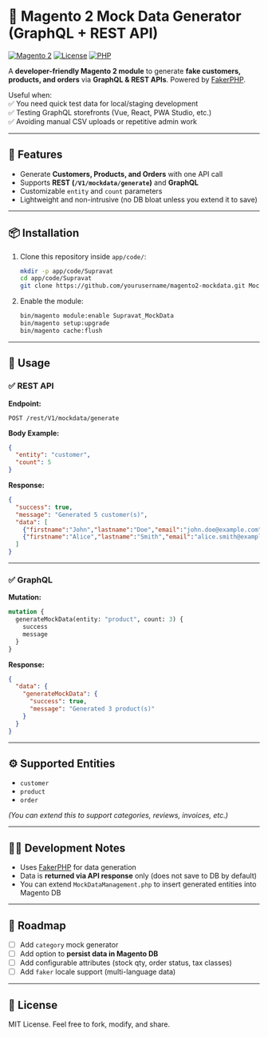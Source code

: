 # 🧪 Magento 2 Mock Data Generator (GraphQL + REST API)

[![Magento 2](https://img.shields.io/badge/Magento-2.4-brightgreen.svg)](https://devdocs.magento.com/)
[![License](https://img.shields.io/badge/license-MIT-blue.svg)](LICENSE)
[![PHP](https://img.shields.io/badge/PHP-%5E7.4%20%7C%5E8.1-purple)](https://www.php.net/)

A **developer-friendly Magento 2 module** to generate **fake customers, products, and orders** via **GraphQL & REST APIs**.
Powered by [FakerPHP](https://fakerphp.github.io/).

Useful when:  
✅ You need quick test data for local/staging development  
✅ Testing GraphQL storefronts (Vue, React, PWA Studio, etc.)  
✅ Avoiding manual CSV uploads or repetitive admin work  

---

## 🚀 Features

* Generate **Customers, Products, and Orders** with one API call
* Supports **REST (`/V1/mockdata/generate`)** and **GraphQL**
* Customizable `entity` and `count` parameters
* Lightweight and non-intrusive (no DB bloat unless you extend it to save)

---

## 📦 Installation

1. Clone this repository inside `app/code/`:

   ```bash
   mkdir -p app/code/Supravat
   cd app/code/Supravat
   git clone https://github.com/yourusername/magento2-mockdata.git MockData
   ```

2. Enable the module:

   ```bash
   bin/magento module:enable Supravat_MockData
   bin/magento setup:upgrade
   bin/magento cache:flush
   ```

---

## 🔧 Usage

### ✅ REST API

**Endpoint:**

```
POST /rest/V1/mockdata/generate
```

**Body Example:**

```json
{
  "entity": "customer",
  "count": 5
}
```

**Response:**

```json
{
  "success": true,
  "message": "Generated 5 customer(s)",
  "data": [
    {"firstname":"John","lastname":"Doe","email":"john.doe@example.com"},
    {"firstname":"Alice","lastname":"Smith","email":"alice.smith@example.com"}
  ]
}
```

---

### ✅ GraphQL

**Mutation:**

```graphql
mutation {
  generateMockData(entity: "product", count: 3) {
    success
    message
  }
}
```

**Response:**

```json
{
  "data": {
    "generateMockData": {
      "success": true,
      "message": "Generated 3 product(s)"
    }
  }
}
```

---

## ⚙️ Supported Entities

* `customer`
* `product`
* `order`

*(You can extend this to support categories, reviews, invoices, etc.)*

---

## 🧑‍💻 Development Notes

* Uses [FakerPHP](https://fakerphp.github.io/) for data generation
* Data is **returned via API response** only (does not save to DB by default)
* You can extend `MockDataManagement.php` to insert generated entities into Magento DB

---

## 📌 Roadmap

* [ ] Add `category` mock generator
* [ ] Add option to **persist data in Magento DB**
* [ ] Add configurable attributes (stock qty, order status, tax classes)
* [ ] Add `faker` locale support (multi-language data)

---

## 📝 License

MIT License. Feel free to fork, modify, and share.


